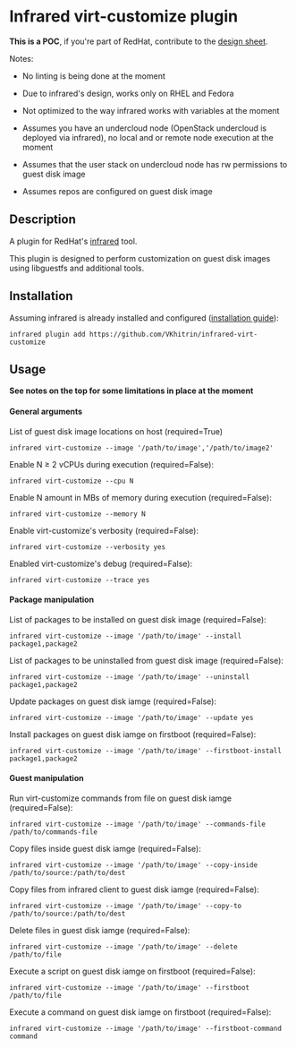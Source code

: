 # Infrared virt-customize plugin

**This is a POC**, if you're part of RedHat, contribute to the [design sheet](https://docs.google.com/document/d/142VmEXXUblwVXF249ZX0PhT8ZC2vQ-2NYSJopMFyiIk).

Notes:

* No linting is being done at the moment

* Due to infrared's design, works only on RHEL and Fedora

* Not optimized to the way infrared works with variables at the moment

* Assumes you have an undercloud node (OpenStack undercloud is deployed via infrared), no local and or remote node execution at the moment

* Assumes that the user stack on undercloud node has rw permissions to guest disk image

* Assumes repos are configured on guest disk image

## Description

A plugin for RedHat's [infrared](https://github.com/redhat-openstack/infrared) tool.

This plugin is designed to perform customization on guest disk images using libguestfs and additional tools.

## Installation

Assuming infrared is already installed and configured ([installation guide](https://infrared.readthedocs.io/en/stable/setup.html)):

```
infrared plugin add https://github.com/VKhitrin/infrared-virt-customize
```

## Usage

**See notes on the top for some limitations in place at the moment**

#### General arguments

List of guest disk image locations on host (required=True)

```
infrared virt-customize --image '/path/to/image','/path/to/image2'
```

Enable N ≥ 2 vCPUs during execution (required=False):

```
infrared virt-customize --cpu N
```

Enable N amount in MBs of memory during execution (required=False):

```
infrared virt-customize --memory N
```

Enable virt-customize's verbosity (required=False):

```
infrared virt-customize --verbosity yes
```

Enabled virt-customize's debug (required=False):

```
infrared virt-customize --trace yes
```

#### Package manipulation

List of packages to be installed on guest disk image (required=False):

```
infrared virt-customize --image '/path/to/image' --install package1,package2
```

List of packages to be uninstalled from guest disk image (required=False):

```
infrared virt-customize --image '/path/to/image' --uninstall package1,package2
```

Update packages on guest disk iamge (required=False):
```
infrared virt-customize --image '/path/to/image' --update yes
```

Install packages on guest disk iamge on firstboot (required=False):
```
infrared virt-customize --image '/path/to/image' --firstboot-install package1,package2
```

#### Guest manipulation

Run virt-customize commands from file on guest disk iamge (required=False):
```
infrared virt-customize --image '/path/to/image' --commands-file /path/to/commands-file
```

Copy files inside guest disk iamge (required=False):
```
infrared virt-customize --image '/path/to/image' --copy-inside /path/to/source:/path/to/dest
```

Copy files from infrared client to guest disk iamge (required=False):
```
infrared virt-customize --image '/path/to/image' --copy-to /path/to/source:/path/to/dest
```

Delete files in guest disk iamge (required=False):
```
infrared virt-customize --image '/path/to/image' --delete /path/to/file
```

Execute a script on guest disk iamge on firstboot (required=False):
```
infrared virt-customize --image '/path/to/image' --firstboot /path/to/file
```

Execute a command on guest disk iamge on firstboot (required=False):
```
infrared virt-customize --image '/path/to/image' --firstboot-command command
```
